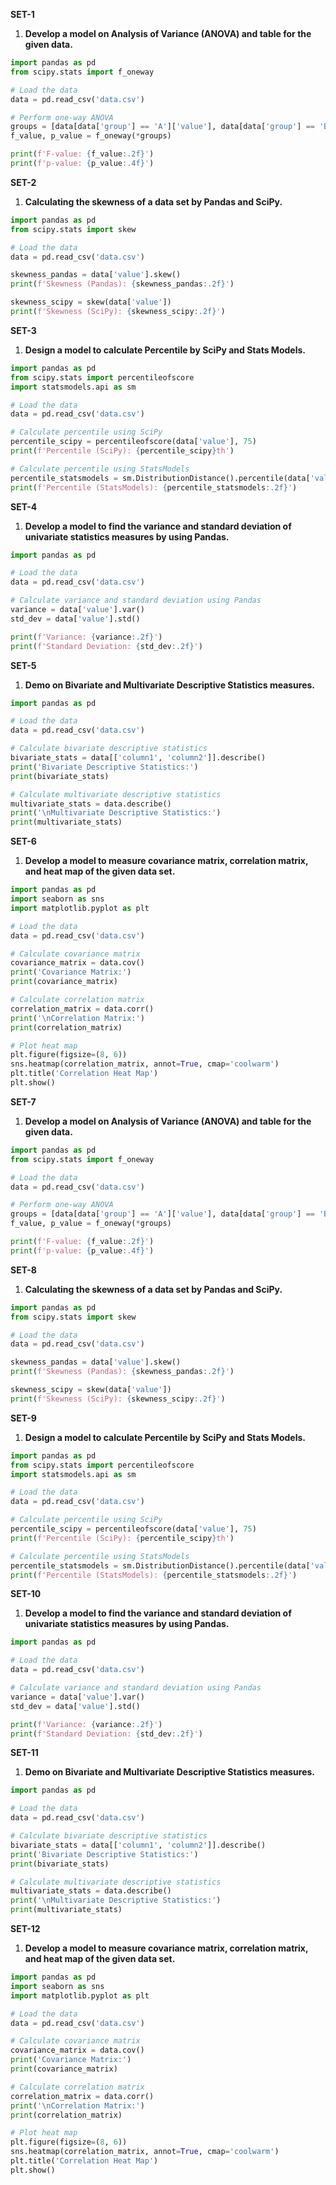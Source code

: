 **SET-1**

1. **Develop a model on Analysis of Variance (ANOVA) and table for the given data.**

```python
import pandas as pd
from scipy.stats import f_oneway

# Load the data
data = pd.read_csv('data.csv')

# Perform one-way ANOVA
groups = [data[data['group'] == 'A']['value'], data[data['group'] == 'B']['value'], data[data['group'] == 'C']['value']]
f_value, p_value = f_oneway(*groups)

print(f'F-value: {f_value:.2f}')
print(f'p-value: {p_value:.4f}')
```

**SET-2**

1. **Calculating the skewness of a data set by Pandas and SciPy.**

```python
import pandas as pd
from scipy.stats import skew

# Load the data
data = pd.read_csv('data.csv')

skewness_pandas = data['value'].skew()
print(f'Skewness (Pandas): {skewness_pandas:.2f}')

skewness_scipy = skew(data['value'])
print(f'Skewness (SciPy): {skewness_scipy:.2f}')
```

**SET-3**

1. **Design a model to calculate Percentile by SciPy and Stats Models.**

```python
import pandas as pd
from scipy.stats import percentileofscore
import statsmodels.api as sm

# Load the data
data = pd.read_csv('data.csv')

# Calculate percentile using SciPy
percentile_scipy = percentileofscore(data['value'], 75)
print(f'Percentile (SciPy): {percentile_scipy}th')

# Calculate percentile using StatsModels
percentile_statsmodels = sm.DistributionDistance().percentile(data['value'], 0.75)
print(f'Percentile (StatsModels): {percentile_statsmodels:.2f}')
```

**SET-4**

1. **Develop a model to find the variance and standard deviation of univariate statistics measures by using Pandas.**

```python
import pandas as pd

# Load the data
data = pd.read_csv('data.csv')

# Calculate variance and standard deviation using Pandas
variance = data['value'].var()
std_dev = data['value'].std()

print(f'Variance: {variance:.2f}')
print(f'Standard Deviation: {std_dev:.2f}')
```

**SET-5**

1. **Demo on Bivariate and Multivariate Descriptive Statistics measures.**

```python
import pandas as pd

# Load the data
data = pd.read_csv('data.csv')

# Calculate bivariate descriptive statistics
bivariate_stats = data[['column1', 'column2']].describe()
print('Bivariate Descriptive Statistics:')
print(bivariate_stats)

# Calculate multivariate descriptive statistics
multivariate_stats = data.describe()
print('\nMultivariate Descriptive Statistics:')
print(multivariate_stats)
```

**SET-6**

1. **Develop a model to measure covariance matrix, correlation matrix, and heat map of the given data set.**

```python
import pandas as pd
import seaborn as sns
import matplotlib.pyplot as plt

# Load the data
data = pd.read_csv('data.csv')

# Calculate covariance matrix
covariance_matrix = data.cov()
print('Covariance Matrix:')
print(covariance_matrix)

# Calculate correlation matrix
correlation_matrix = data.corr()
print('\nCorrelation Matrix:')
print(correlation_matrix)

# Plot heat map
plt.figure(figsize=(8, 6))
sns.heatmap(correlation_matrix, annot=True, cmap='coolwarm')
plt.title('Correlation Heat Map')
plt.show()
```

**SET-7**

1. **Develop a model on Analysis of Variance (ANOVA) and table for the given data.**

```python
import pandas as pd
from scipy.stats import f_oneway

# Load the data
data = pd.read_csv('data.csv')

# Perform one-way ANOVA
groups = [data[data['group'] == 'A']['value'], data[data['group'] == 'B']['value'], data[data['group'] == 'C']['value']]
f_value, p_value = f_oneway(*groups)

print(f'F-value: {f_value:.2f}')
print(f'p-value: {p_value:.4f}')
```

**SET-8**

1. **Calculating the skewness of a data set by Pandas and SciPy.**

```python
import pandas as pd
from scipy.stats import skew

# Load the data
data = pd.read_csv('data.csv')

skewness_pandas = data['value'].skew()
print(f'Skewness (Pandas): {skewness_pandas:.2f}')

skewness_scipy = skew(data['value'])
print(f'Skewness (SciPy): {skewness_scipy:.2f}')
```

**SET-9**

1. **Design a model to calculate Percentile by SciPy and Stats Models.**

```python
import pandas as pd
from scipy.stats import percentileofscore
import statsmodels.api as sm

# Load the data
data = pd.read_csv('data.csv')

# Calculate percentile using SciPy
percentile_scipy = percentileofscore(data['value'], 75)
print(f'Percentile (SciPy): {percentile_scipy}th')

# Calculate percentile using StatsModels
percentile_statsmodels = sm.DistributionDistance().percentile(data['value'], 0.75)
print(f'Percentile (StatsModels): {percentile_statsmodels:.2f}')
```

**SET-10**

1. **Develop a model to find the variance and standard deviation of univariate statistics measures by using Pandas.**

```python
import pandas as pd

# Load the data
data = pd.read_csv('data.csv')

# Calculate variance and standard deviation using Pandas
variance = data['value'].var()
std_dev = data['value'].std()

print(f'Variance: {variance:.2f}')
print(f'Standard Deviation: {std_dev:.2f}')
```

**SET-11**

1. **Demo on Bivariate and Multivariate Descriptive Statistics measures.**

```python
import pandas as pd

# Load the data
data = pd.read_csv('data.csv')

# Calculate bivariate descriptive statistics
bivariate_stats = data[['column1', 'column2']].describe()
print('Bivariate Descriptive Statistics:')
print(bivariate_stats)

# Calculate multivariate descriptive statistics
multivariate_stats = data.describe()
print('\nMultivariate Descriptive Statistics:')
print(multivariate_stats)
```

**SET-12**

1. **Develop a model to measure covariance matrix, correlation matrix, and heat map of the given data set.**

```python
import pandas as pd
import seaborn as sns
import matplotlib.pyplot as plt

# Load the data
data = pd.read_csv('data.csv')

# Calculate covariance matrix
covariance_matrix = data.cov()
print('Covariance Matrix:')
print(covariance_matrix)

# Calculate correlation matrix
correlation_matrix = data.corr()
print('\nCorrelation Matrix:')
print(correlation_matrix)

# Plot heat map
plt.figure(figsize=(8, 6))
sns.heatmap(correlation_matrix, annot=True, cmap='coolwarm')
plt.title('Correlation Heat Map')
plt.show()
```

